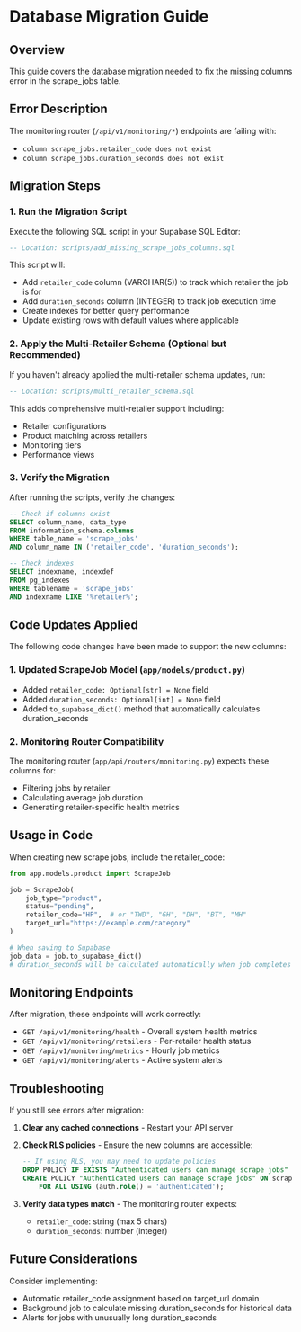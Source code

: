 # Database Migration Guide

## Overview

This guide covers the database migration needed to fix the missing columns error in the scrape_jobs table.

## Error Description

The monitoring router (`/api/v1/monitoring/*`) endpoints are failing with:
- `column scrape_jobs.retailer_code does not exist`
- `column scrape_jobs.duration_seconds does not exist`

## Migration Steps

### 1. Run the Migration Script

Execute the following SQL script in your Supabase SQL Editor:

```sql
-- Location: scripts/add_missing_scrape_jobs_columns.sql
```

This script will:
- Add `retailer_code` column (VARCHAR(5)) to track which retailer the job is for
- Add `duration_seconds` column (INTEGER) to track job execution time
- Create indexes for better query performance
- Update existing rows with default values where applicable

### 2. Apply the Multi-Retailer Schema (Optional but Recommended)

If you haven't already applied the multi-retailer schema updates, run:

```sql
-- Location: scripts/multi_retailer_schema.sql
```

This adds comprehensive multi-retailer support including:
- Retailer configurations
- Product matching across retailers
- Monitoring tiers
- Performance views

### 3. Verify the Migration

After running the scripts, verify the changes:

```sql
-- Check if columns exist
SELECT column_name, data_type 
FROM information_schema.columns 
WHERE table_name = 'scrape_jobs' 
AND column_name IN ('retailer_code', 'duration_seconds');

-- Check indexes
SELECT indexname, indexdef 
FROM pg_indexes 
WHERE tablename = 'scrape_jobs' 
AND indexname LIKE '%retailer%';
```

## Code Updates Applied

The following code changes have been made to support the new columns:

### 1. Updated ScrapeJob Model (`app/models/product.py`)

- Added `retailer_code: Optional[str] = None` field
- Added `duration_seconds: Optional[int] = None` field
- Added `to_supabase_dict()` method that automatically calculates duration_seconds

### 2. Monitoring Router Compatibility

The monitoring router (`app/api/routers/monitoring.py`) expects these columns for:
- Filtering jobs by retailer
- Calculating average job duration
- Generating retailer-specific health metrics

## Usage in Code

When creating new scrape jobs, include the retailer_code:

```python
from app.models.product import ScrapeJob

job = ScrapeJob(
    job_type="product",
    status="pending",
    retailer_code="HP",  # or "TWD", "GH", "DH", "BT", "MH"
    target_url="https://example.com/category"
)

# When saving to Supabase
job_data = job.to_supabase_dict()
# duration_seconds will be calculated automatically when job completes
```

## Monitoring Endpoints

After migration, these endpoints will work correctly:

- `GET /api/v1/monitoring/health` - Overall system health metrics
- `GET /api/v1/monitoring/retailers` - Per-retailer health status
- `GET /api/v1/monitoring/metrics` - Hourly job metrics
- `GET /api/v1/monitoring/alerts` - Active system alerts

## Troubleshooting

If you still see errors after migration:

1. **Clear any cached connections** - Restart your API server
2. **Check RLS policies** - Ensure the new columns are accessible:
   ```sql
   -- If using RLS, you may need to update policies
   DROP POLICY IF EXISTS "Authenticated users can manage scrape jobs" ON scrape_jobs;
   CREATE POLICY "Authenticated users can manage scrape jobs" ON scrape_jobs
       FOR ALL USING (auth.role() = 'authenticated');
   ```

3. **Verify data types match** - The monitoring router expects:
   - `retailer_code`: string (max 5 chars)
   - `duration_seconds`: number (integer)

## Future Considerations

Consider implementing:
- Automatic retailer_code assignment based on target_url domain
- Background job to calculate missing duration_seconds for historical data
- Alerts for jobs with unusually long duration_seconds